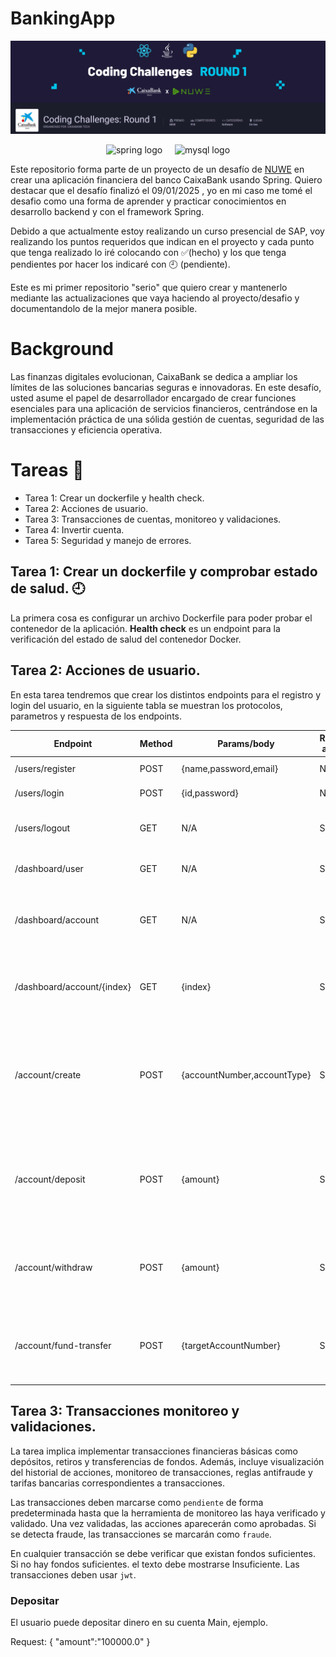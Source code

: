 # BankingApp
<img src="https://github.com/gonzalo16/BankingApp/blob/main/Backend.png"></img>
<div align="center">
  <img src="https://img.shields.io/badge/spring-%236DB33F.svg?style=flat&logo=spring&logoColor=white" height="25" alt="spring logo"  />
  <img width="12" />
  <img src="https://img.shields.io/badge/mysql-4479A1.svg?style=flat&logo=mysql&logoColor=white" height="25" alt="mysql logo"  />
</div>


Este repositorio forma parte de un proyecto de un desafío de <a href="https://nuwe.io/">NUWE<a/> en crear una aplicación financiera del banco CaixaBank usando Spring.
Quiero destacar que el desafío finalizó el 09/01/2025 , yo en mi caso me tomé el desafio como una forma de aprender y practicar conocimientos en desarrollo backend y con el framework Spring.

Debido a que actualmente estoy realizando un curso presencial de SAP, voy realizando los puntos requeridos que indican en el proyecto y cada punto que tenga realizado lo iré colocando con ✅(hecho) y los que tenga pendientes por hacer los indicaré con 🕘 (pendiente).

Este es mi primer repositorio "serio" que quiero crear y mantenerlo mediante las actualizaciones que vaya haciendo al proyecto/desafio y documentandolo de la mejor manera posible.

# Background
Las finanzas digitales evolucionan, CaixaBank se dedica a ampliar los límites de las soluciones bancarias seguras e innovadoras.  En este desafío, usted asume el papel de desarrollador encargado de crear funciones esenciales para una aplicación de servicios financieros, centrándose en la implementación práctica de una sólida gestión de cuentas, seguridad de las transacciones y eficiencia operativa.


# Tareas 📝
- Tarea 1: Crear un dockerfile y health check.
- Tarea 2: Acciones de usuario.
- Tarea 3: Transacciones de cuentas, monitoreo y validaciones.
- Tarea 4: Invertir cuenta.
- Tarea 5: Seguridad y manejo de errores.


## Tarea 1: Crear un dockerfile y comprobar estado de salud. 🕘
La primera cosa es configurar un archivo Dockerfile para poder probar el contenedor de la aplicación.
**Health check** es un endpoint para la verificación del estado de salud del contenedor Docker.

## Tarea 2: Acciones de usuario.
En esta tarea tendremos que crear los distintos endpoints para el registro y login del usuario, en la siguiente tabla se muestran los protocolos, parametros y respuesta de los endpoints.

|  **Endpoint** | **Method**  | **Params/body**  | **Requi auth**  | **Resp cod**  | **Desc**  | **State** |  
| ------------ | ------------ | ------------ | ------------ | ------------ | ------------ | ------------ |
| /users/register  | POST  | {name,password,email}  | No  | 200,400("Email already exist") | Register new user | ✅
| /users/login  | POST  | {id,password}  | No  | 200,401("Bad credentials") | Login user return JWT | ✅
| /users/logout  | GET  | N/A    | SI  | 200,401("Access denied") | Desloguea el usuario e invalida el JWT | 🕘
| /dashboard/user  | GET  | N/A  | SI  | 200,401("Access denied") | Recupera la informacion del usuario | ✅
| /dashboard/account  | GET  | N/A  | SI  | 200,401("Access denied") | Recupera la informacion principal de la cuenta incluida el balance | ✅
| /dashboard/account/{index}  | GET  | {index} | SI  | 200,401,404 | Recupera la informacion principal de la cuenta pasada por parametro | ✅
| /account/create | POST  | {accountNumber,accountType} | SI  | 200,400 | Crea una nueva cuenta para el usuario usando el numero de cuenta principal y el tipo de cuenta | ✅
| /account/deposit  | POST  | {amount}  | SI  | 200,401("Access denied") | Deposita una cantidad específica en la cuenta del usuario con las tarifas aplicables | 🕘
| /account/withdraw  | POST  | {amount}  | SI  | 200,401("Access denied") | Retira una cantidad específica a la cuenta del usuario con las tarifas aplicables | 🕘
| /account/fund-transfer  | POST  | {targetAccountNumber}  | SI  | 200,401("Access denied") | Transfiere fondos a otra cuenta, con detección de fraude si corresponde | 🕘


## Tarea 3: Transacciones monitoreo y validaciones.
La tarea implica implementar transacciones financieras básicas como depósitos, retiros y transferencias de fondos. Además, incluye visualización del historial de acciones, monitoreo de transacciones, reglas antifraude y tarifas bancarias correspondientes a transacciones.

Las transacciones deben marcarse como `pendiente` de forma predeterminada hasta que la herramienta de monitoreo las haya verificado y validado. Una vez validadas, las acciones aparecerán como aprobadas. Si se detecta fraude, las transacciones se marcarán como `fraude`.

En cualquier transacción se debe verificar que existan fondos suficientes. Si no hay fondos suficientes. el texto debe mostrarse Insuficiente. Las transacciones deben usar `jwt`.
### Depositar
El usuario puede depositar dinero en su cuenta Main, ejemplo.
<br/>

Request: 
{
"amount":"100000.0"
}

